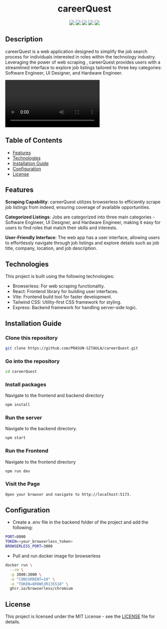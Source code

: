 <h1 align="center">careerQuest</h1>
<p align="center">
  <img src="https://img.shields.io/badge/JavaScript-F7DF1E?style=for-the-badge&logo=javascript&logoColor=black"> 
  <img src="https://img.shields.io/badge/Node.js-43853D?style=for-the-badge&logo=node.js&logoColor=white">
  <img src="https://img.shields.io/badge/React-20232A?style=for-the-badge&logo=react&logoColor=61DAFB">
  <img src="https://img.shields.io/badge/Tailwind_CSS-38B2AC?style=for-the-badge&logo=tailwind-css&logoColor=white">
  <img src="https://github.com/PRASUN-SITAULA/carbonWise/assets/89672957/106f3a07-d14a-4ee9-9e0c-c8cfbc635a79">

</p>

## Description
careerQuest is a web application designed to simplify the job search process for individuals interested in roles within the technology industry. Leveraging the power of web scraping , careerQuest provides users with a streamlined interface to explore job listings tailored to three key categories: Software Engineer, UI Designer, and Hardware Engineer.


<video src="https://github.com/PRASUN-SITAULA/careerQuest/assets/89672957/337f53d9-60d8-4822-89bc-d8edbc0a09a1"></video>


## Table of Contents

- [Features](#features)
- [Technologies](#technologies)
- [Installation Guide](#installation-guide)
- [Configuration](#configuration)
- [License](#license)


## Features

**Scraping Capability**: careerQuest utilizes browserless to efficiently scrape job listings from indeed, ensuring coverage of available opportunities.

**Categorized Listings**: Jobs are categorized into three main categories - Software Engineer, UI Designer, and Hardware Engineer, making it easy for users to find roles that match their skills and interests.

**User-Friendly Interface**: The web app has a user interface, allowing users to effortlessly navigate through job listings and explore details such as job title, company, location, and job description.

## Technologies

This project is built using the following technologies:

- Browserless: For web scraping functionality.
- React: Frontend library for building user interfaces.
- Vite: Frontend build tool for faster development.
- Tailwind CSS: Utility-first CSS framework for styling.
- Express: Backend framework for handling server-side logic.

## Installation Guide 

### Clone this repository
```bash
git clone https://github.com/PRASUN-SITAULA/careerQuest.git
```
### Go into the repository
```bash
cd careerQuest
```
### Install packages
Navigate to the frontend and backend directory
```bash
npm install
```

### Run the server
Navigate to the backend directory.
```bash
npm start
```
### Run the Frontend
Navigate to the frontend directory
```bash
npm run dev
```
### Visit the Page
```bash
Open your browser and navigate to http://localhost:5173.
```

## Configuration
- Create a .env file in the backend folder of the project and add the following:
```bash
PORT=8000
TOKEN=<your_browserless_token>
BROWSERLESS_PORT=3000
```
- Pull and run docker image for browserless
```bash
docker run \
  --rm \
  -p 3000:3000 \
  -e "CONCURRENT=10" \
  -e "TOKEN=6R0W53R135510" \
  ghcr.io/browserless/chromium
```

## License

This project is licensed under the MIT License - see the [LICENSE](LICENSE) file for details.